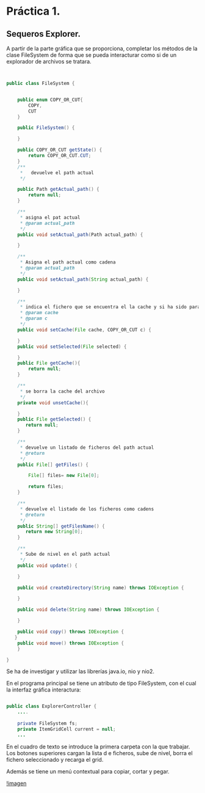 # Práctica 1.

## Sequeros Explorer.

A partir de la parte gráfica que se proporciona, completar los métodos de la clase
FileSystem de forma que se pueda interacturar como si de un explorador de archivos se tratara.

``` Java


public class FileSystem {


    public enum COPY_OR_CUT{
        COPY,
        CUT
    }

    public FileSystem() {

    }

    public COPY_OR_CUT getState() {
        return COPY_OR_CUT.CUT;
    }
    /**
     *   devuelve el path actual
     */

    public Path getActual_path() {
        return null;
    }

    /**
     * asigna el pat actual
     * @param actual_path
     */
    public void setActual_path(Path actual_path) {

    }

    /**
     * Asigna el path actual como cadena
     * @param actual_path
     */
    public void setActual_path(String actual_path) {

    }

    /**
     * indica el fichero que se encuentra el la cache y si ha sido para cortar o pergar
     * @param cache
     * @param c
     */
    public void setCache(File cache, COPY_OR_CUT c) {

    }
    public void setSelected(File selected) {

    }
    public File getCache(){
        return null;
    }

    /**
     * se borra la cache del archivo
     */
    private void unsetCache(){

    }
    public File getSelected() {
       return null;
    }

    /**
     * devuelve un listado de ficheros del path actual
     * @return
     */
    public File[] getFiles() {

        File[] files= new File[0];

        return files;
    }

    /**
     * devuelve el listado de los ficheros como cadens
     * @return
     */
    public String[] getFilesName() {
       return new String[0];
    }

    /**
     * Sube de nivel en el path actual
     */
    public void update() {

    }

    public void createDirectory(String name) throws IOException {

    }

    public void delete(String name) throws IOException {

    }

    public void copy() throws IOException {
   }
    public void move() throws IOException {
    }

}
```

Se ha de investigar y utilizar las librerías java.io, nio y nio2.

En el programa principal se tiene un atributo de tipo FileSystem, con el cual la interfaz gráfica interactura:

``` Java

public class ExplorerController {
    ....
    
    private FileSystem fs;
    private ItemGridCell current = null;
    ...

```
En el cuadro de texto se introduce la primera carpeta con la que trabajar.
Los botones superiores cargan la lista d e ficheros, sube de nivel, borra el fichero seleccionado y recarga el grid.

Además se tiene un menú contextual para copiar, cortar y pegar.

[!imagen](https://raw.githubusercontent.com/pass1enator/explorer_demo/master/images/ejemplo.png)
